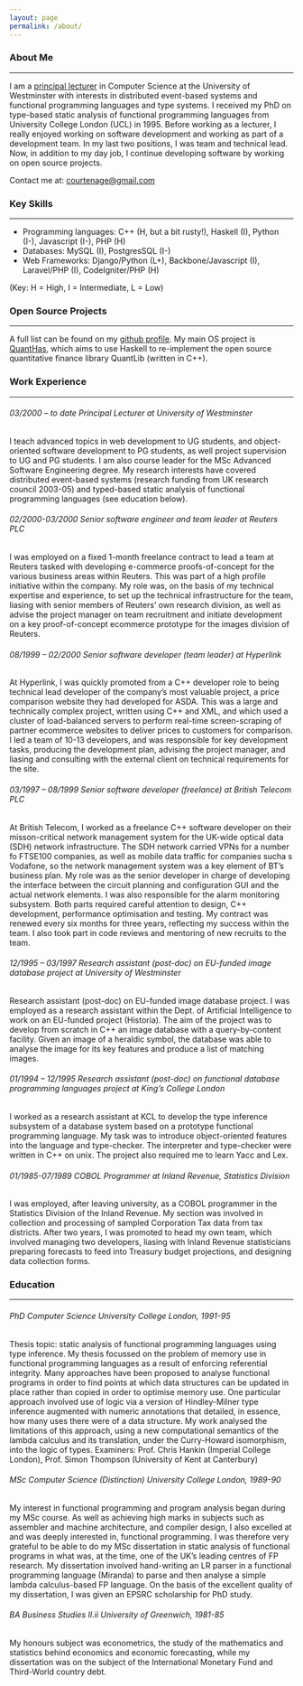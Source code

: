 ```yaml
---
layout: page
permalink: /about/
---
```


### About Me
---
I am a [principal lecturer](http://users.wmin.ac.uk/~courtes/) in Computer Science at the University of Westminster with interests in distributed event-based systems and functional programming languages and type systems.  I received my PhD on type-based static analysis of functional programming languages from University College London (UCL) in 1995. Before working as a lecturer, I really enjoyed working on software development and working as part of a development team. In my last two positions, I was team and technical lead.  Now, in addition to my day job, I continue developing software by working on open source projects.

Contact me at: [courtenage@gmail.com](mailto:courtenage@gmail.com)

### Key Skills
---

- Programming languages: C++ (H, but a bit rusty!), Haskell (I), Python (I-), Javascript (I-), PHP (H)
- Databases: MySQL (I), PostgresSQL (I-)
- Web Frameworks: Django/Python (L+), Backbone/Javascript (I), Laravel/PHP (I), CodeIgniter/PHP (H)


(Key: H = High, I = Intermediate, L = Low)

### Open Source Projects
---
A full list can be found on my [github profile](https://github.com/simoncourtenage).  My main OS project is [QuantHas](https://github.com/simoncourtenage/quanthas), which aims to use Haskell to re-implement the open source quantitative finance library QuantLib (written in C++).

### Work Experience
---

###### 03/2000 – to date Principal Lecturer at University of Westminster

I teach advanced topics in web development to UG students, and object-oriented software development to PG students, as well project supervision to UG and PG students. I am also course leader for the MSc Advanced Software Engineering degree. My research interests have covered distributed event-based systems (research funding from UK research council 2003-05) and typed-based static analysis of functional programming languages (see education below).

###### 02/2000-03/2000 Senior software engineer and team leader at Reuters PLC
I was employed on a fixed 1-month freelance contract to lead a team at Reuters tasked with developing e-commerce proofs-of-concept for the various business areas within Reuters.  This was part of a high profile initiative within the company.  My role was, on the basis of my technical expertise and experience, to set up the technical infrastructure for the team, liasing with senior members of Reuters’ own research division, as well as advise the project manager on team recruitment and initiate development on a key proof-of-concept ecommerce prototype for the images division of Reuters.

###### 08/1999 – 02/2000 Senior software developer (team leader) at Hyperlink
At Hyperlink, I was quickly promoted from a C++ developer role to being technical lead developer of the company’s most valuable project, a price comparison website they had developed for ASDA.  This was a large and technically complex project, written using C++ and XML, and which used a cluster of load-balanced servers to perform real-time screen-scraping of partner ecommerce websites to deliver prices to customers for comparison.  I led a team of 10-13 developers, and was responsible for key development tasks, producing the development plan, advising the project manager, and liasing and consulting with the external client on technical requirements for the site.

###### 03/1997 – 08/1999 Senior software developer (freelance) at British Telecom PLC
At British Telecom, I worked as a freelance C++ software developer on their misson-critical network management system for the UK-wide optical data (SDH) network infrastructure.  The SDH network carried VPNs for a number fo FTSE100 companies, as well as mobile data traffic for companies sucha s Vodafone, so the network management system was a key element of BT’s business plan.  My role was as the senior developer in charge of developing the interface between the circuit planning and configuration GUI and the actual network elements.  I was also responsible for the alarm monitoring subsystem.  Both parts required careful attention to design, C++ development, performance optimisation and testing.  My contract was renewed every six months for three years, reflecting my success within the team.  I also took part in code reviews and mentoring of new recruits to the team.

###### 12/1995 – 03/1997 Research assistant (post-doc) on EU-funded image database project at University of Westminster
Research assistant (post-doc) on EU-funded image database project.
I was employed as a research assistant within the Dept. of Artificial Intelligence to work on an EU-funded project (Historia).  The aim of the project was to develop from scratch in C++ an image database with a query-by-content facility. Given an image of a heraldic symbol, the database was able to analyse the image for its key features and produce a list of matching images. 

###### 01/1994 – 12/1995 Research assistant (post-doc) on functional database programming languages project at King’s College London
I worked as a research assistant at KCL to develop the type inference subsystem of a database system based on a prototype functional programming language.  My task was to introduce object-oriented features into the language and type-checker.  The interpreter and type-checker were written in C++ on unix.  The project also required me to learn Yacc and Lex.


###### 01/1985-07/1989 COBOL Programmer at Inland Revenue, Statistics Division
I was employed, after leaving university, as a COBOL programmer in the Statistics Division of the Inland Revenue.  My section was involved in collection and processing of sampled Corporation Tax data from tax districts.  After two years, I was promoted to head my own team, which involved managing two developers, liasing with Inland Revenue statisticians preparing forecasts to feed into Treasury budget projections, and designing data collection forms.

### Education
---

###### PhD Computer Science University College London, 1991-95
Thesis topic: static analysis of functional programming languages using type inference.
My thesis focussed on the problem of memory use in functional programming languages as a result of enforcing referential integrity.  Many approaches have been proposed to analyse functional programs in order to find points at which data structures can be updated in place rather than copied in order to optimise memory use.  One particular approach involved use of logic via a version of Hindley-Milner type inference augmented with numeric annotations that detailed, in essence, how many uses there were of a data structure.  My work analysed the limitations of this approach, using a new computational semantics of the lambda calculus and its translation, under the Curry-Howard isomorphism, into the logic of types.
Examiners: Prof. Chris Hankin (Imperial College London), Prof. Simon Thompson (University of Kent at Canterbury)

###### MSc Computer Science (Distinction)  University College London, 1989-90
My interest in functional programming and program analysis began during my MSc course. As well as achieving high marks in subjects such as assembler and machine architecture, and compiler design, I also excelled at and was deeply interested in, functional programming.  I was therefore very grateful to be able to do my MSc dissertation in static analysis of functional programs in what was, at the time, one of the UK’s leading centres of FP research.  My dissertation involved hand-writing an LR parser in a functional programming language (Miranda) to parse and then analyse a simple lambda calculus-based FP language.  On the basis of the excellent quality of my dissertation, I was given an EPSRC scholarship for PhD study.

###### BA Business Studies  II.ii University of Greenwich, 1981-85
My honours subject was econometrics, the study of the mathematics and statistics behind economics and economic forecasting, while my dissertation was on the subject of the International Monetary Fund and Third-World country debt.
